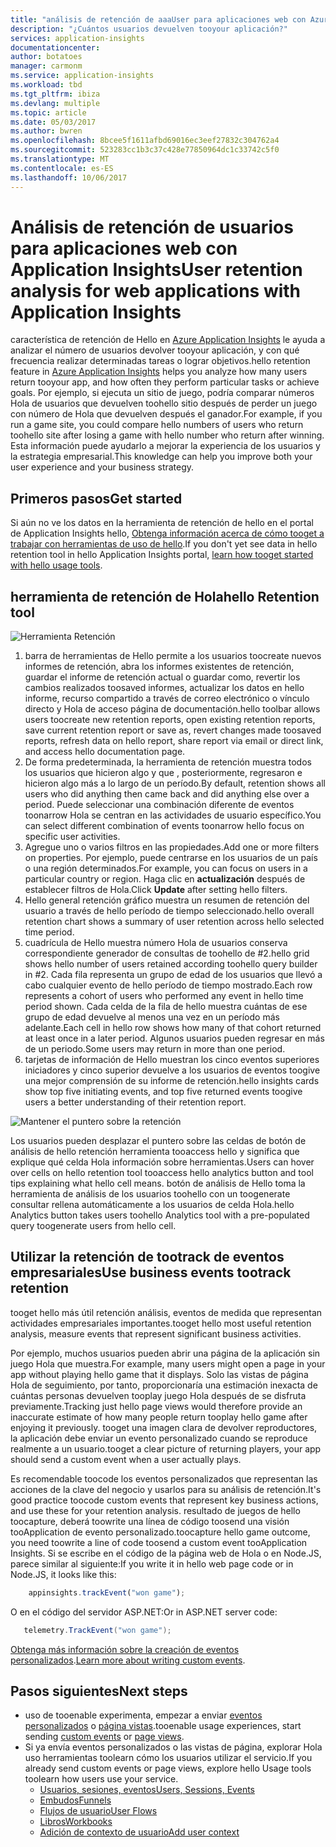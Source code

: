 ```yaml
---
title: "análisis de retención de aaaUser para aplicaciones web con Azure Application Insights | Documentos de Microsoft"
description: "¿Cuántos usuarios devuelven tooyour aplicación?"
services: application-insights
documentationcenter: 
author: botatoes
manager: carmonm
ms.service: application-insights
ms.workload: tbd
ms.tgt_pltfrm: ibiza
ms.devlang: multiple
ms.topic: article
ms.date: 05/03/2017
ms.author: bwren
ms.openlocfilehash: 8bcee5f1611afbd69016ec3eef27832c304762a4
ms.sourcegitcommit: 523283cc1b3c37c428e77850964dc1c33742c5f0
ms.translationtype: MT
ms.contentlocale: es-ES
ms.lasthandoff: 10/06/2017
---
```

# <a name="user-retention-analysis-for-web-applications-with-application-insights"></a><span data-ttu-id="9c349-103">Análisis de retención de usuarios para aplicaciones web con Application Insights</span><span class="sxs-lookup"><span data-stu-id="9c349-103">User retention analysis for web applications with Application Insights</span></span>

<span data-ttu-id="9c349-104">característica de retención de Hello en [Azure Application Insights](app-insights-overview.md) le ayuda a analizar el número de usuarios devolver tooyour aplicación, y con qué frecuencia realizar determinadas tareas o lograr objetivos.</span><span class="sxs-lookup"><span data-stu-id="9c349-104">hello retention feature in [Azure Application Insights](app-insights-overview.md) helps you analyze how many users return tooyour app, and how often they perform particular tasks or achieve goals.</span></span> <span data-ttu-id="9c349-105">Por ejemplo, si ejecuta un sitio de juego, podría comparar números Hola de usuarios que devuelven toohello sitio después de perder un juego con número de Hola que devuelven después el ganador.</span><span class="sxs-lookup"><span data-stu-id="9c349-105">For example, if you run a game site, you could compare hello numbers of users who return toohello site after losing a game with hello number who return after winning.</span></span> <span data-ttu-id="9c349-106">Esta información puede ayudarlo a mejorar la experiencia de los usuarios y la estrategia empresarial.</span><span class="sxs-lookup"><span data-stu-id="9c349-106">This knowledge can help you improve both your user experience and your business strategy.</span></span>

## <a name="get-started"></a><span data-ttu-id="9c349-107">Primeros pasos</span><span class="sxs-lookup"><span data-stu-id="9c349-107">Get started</span></span>

<span data-ttu-id="9c349-108">Si aún no ve los datos en la herramienta de retención de hello en el portal de Application Insights hello, [Obtenga información acerca de cómo tooget a trabajar con herramientas de uso de hello](app-insights-usage-overview.md).</span><span class="sxs-lookup"><span data-stu-id="9c349-108">If you don't yet see data in hello retention tool in hello Application Insights portal, [learn how tooget started with hello usage tools](app-insights-usage-overview.md).</span></span>

## <a name="hello-retention-tool"></a><span data-ttu-id="9c349-109">herramienta de retención de Hola</span><span class="sxs-lookup"><span data-stu-id="9c349-109">hello Retention tool</span></span>

![Herramienta Retención](./media/app-insights-usage-retention/retention.png)

1. <span data-ttu-id="9c349-111">barra de herramientas de Hello permite a los usuarios toocreate nuevos informes de retención, abra los informes existentes de retención, guardar el informe de retención actual o guardar como, revertir los cambios realizados toosaved informes, actualizar los datos en hello informe, recurso compartido a través de correo electrónico o vínculo directo y Hola de acceso página de documentación.</span><span class="sxs-lookup"><span data-stu-id="9c349-111">hello toolbar allows users toocreate new retention reports, open existing retention reports, save current retention report or save as, revert changes made toosaved reports, refresh data on hello report, share report via email or direct link, and access hello documentation page.</span></span> 
2. <span data-ttu-id="9c349-112">De forma predeterminada, la herramienta de retención muestra todos los usuarios que hicieron algo y que , posteriormente, regresaron e hicieron algo más a lo largo de un período.</span><span class="sxs-lookup"><span data-stu-id="9c349-112">By default, retention shows all users who did anything then came back and did anything else over a period.</span></span> <span data-ttu-id="9c349-113">Puede seleccionar una combinación diferente de eventos toonarrow Hola se centran en las actividades de usuario específico.</span><span class="sxs-lookup"><span data-stu-id="9c349-113">You can select different combination of events toonarrow hello focus on specific user activities.</span></span>
3. <span data-ttu-id="9c349-114">Agregue uno o varios filtros en las propiedades.</span><span class="sxs-lookup"><span data-stu-id="9c349-114">Add one or more filters on properties.</span></span> <span data-ttu-id="9c349-115">Por ejemplo, puede centrarse en los usuarios de un país o una región determinados.</span><span class="sxs-lookup"><span data-stu-id="9c349-115">For example, you can focus on users in a particular country or region.</span></span> <span data-ttu-id="9c349-116">Haga clic en **actualización** después de establecer filtros de Hola.</span><span class="sxs-lookup"><span data-stu-id="9c349-116">Click **Update** after setting hello filters.</span></span> 
4. <span data-ttu-id="9c349-117">Hello general retención gráfico muestra un resumen de retención del usuario a través de hello período de tiempo seleccionado.</span><span class="sxs-lookup"><span data-stu-id="9c349-117">hello overall retention chart shows a summary of user retention across hello selected time period.</span></span> 
5. <span data-ttu-id="9c349-118">cuadrícula de Hello muestra número Hola de usuarios conserva correspondiente generador de consultas de toohello de #2.</span><span class="sxs-lookup"><span data-stu-id="9c349-118">hello grid shows hello number of users retained according toohello query builder in #2.</span></span> <span data-ttu-id="9c349-119">Cada fila representa un grupo de edad de los usuarios que llevó a cabo cualquier evento de hello período de tiempo mostrado.</span><span class="sxs-lookup"><span data-stu-id="9c349-119">Each row represents a cohort of users who performed any event in hello time period shown.</span></span> <span data-ttu-id="9c349-120">Cada celda de la fila de hello muestra cuántas de ese grupo de edad devuelve al menos una vez en un período más adelante.</span><span class="sxs-lookup"><span data-stu-id="9c349-120">Each cell in hello row shows how many of that cohort returned at least once in a later period.</span></span> <span data-ttu-id="9c349-121">Algunos usuarios pueden regresar en más de un periodo.</span><span class="sxs-lookup"><span data-stu-id="9c349-121">Some users may return in more than one period.</span></span> 
6. <span data-ttu-id="9c349-122">tarjetas de información de Hello muestran los cinco eventos superiores iniciadores y cinco superior devuelve a los usuarios de eventos toogive una mejor comprensión de su informe de retención.</span><span class="sxs-lookup"><span data-stu-id="9c349-122">hello insights cards show top five initiating events, and top five returned events toogive users a better understanding of their retention report.</span></span> 

![Mantener el puntero sobre la retención](./media/app-insights-usage-retention/hover.png)

<span data-ttu-id="9c349-124">Los usuarios pueden desplazar el puntero sobre las celdas de botón de análisis de hello retención herramienta tooaccess hello y significa que explique qué celda Hola información sobre herramientas.</span><span class="sxs-lookup"><span data-stu-id="9c349-124">Users can hover over cells on hello retention tool tooaccess hello analytics button and tool tips explaining what hello cell means.</span></span> <span data-ttu-id="9c349-125">botón de análisis de Hello toma la herramienta de análisis de los usuarios toohello con un toogenerate consultar rellena automáticamente a los usuarios de celda Hola.</span><span class="sxs-lookup"><span data-stu-id="9c349-125">hello Analytics button takes users toohello Analytics tool with a pre-populated query toogenerate users from hello cell.</span></span> 

## <a name="use-business-events-tootrack-retention"></a><span data-ttu-id="9c349-126">Utilizar la retención de tootrack de eventos empresariales</span><span class="sxs-lookup"><span data-stu-id="9c349-126">Use business events tootrack retention</span></span>

<span data-ttu-id="9c349-127">tooget hello más útil retención análisis, eventos de medida que representan actividades empresariales importantes.</span><span class="sxs-lookup"><span data-stu-id="9c349-127">tooget hello most useful retention analysis, measure events that represent significant business activities.</span></span> 

<span data-ttu-id="9c349-128">Por ejemplo, muchos usuarios pueden abrir una página de la aplicación sin juego Hola que muestra.</span><span class="sxs-lookup"><span data-stu-id="9c349-128">For example, many users might open a page in your app without playing hello game that it displays.</span></span> <span data-ttu-id="9c349-129">Solo las vistas de página Hola de seguimiento, por tanto, proporcionaría una estimación inexacta de cuántas personas devuelven tooplay juego Hola después de se disfruta previamente.</span><span class="sxs-lookup"><span data-stu-id="9c349-129">Tracking just hello page views would therefore provide an inaccurate estimate of how many people return tooplay hello game after enjoying it previously.</span></span> <span data-ttu-id="9c349-130">tooget una imagen clara de devolver reproductores, la aplicación debe enviar un evento personalizado cuando se reproduce realmente a un usuario.</span><span class="sxs-lookup"><span data-stu-id="9c349-130">tooget a clear picture of returning players, your app should send a custom event when a user actually plays.</span></span>  

<span data-ttu-id="9c349-131">Es recomendable toocode los eventos personalizados que representan las acciones de la clave del negocio y usarlos para su análisis de retención.</span><span class="sxs-lookup"><span data-stu-id="9c349-131">It's good practice toocode custom events that represent key business actions, and use these for your retention analysis.</span></span> <span data-ttu-id="9c349-132">resultado de juegos de hello toocapture, deberá toowrite una línea de código toosend una visión tooApplication de evento personalizado.</span><span class="sxs-lookup"><span data-stu-id="9c349-132">toocapture hello game outcome, you need toowrite a line of code toosend a custom event tooApplication Insights.</span></span> <span data-ttu-id="9c349-133">Si se escribe en el código de la página web de Hola o en Node.JS, parece similar al siguiente:</span><span class="sxs-lookup"><span data-stu-id="9c349-133">If you write it in hello web page code or in Node.JS, it looks like this:</span></span>

```JavaScript
    appinsights.trackEvent("won game");
```

<span data-ttu-id="9c349-134">O en el código del servidor ASP.NET:</span><span class="sxs-lookup"><span data-stu-id="9c349-134">Or in ASP.NET server code:</span></span>

```C#
   telemetry.TrackEvent("won game");
```

<span data-ttu-id="9c349-135">[Obtenga más información sobre la creación de eventos personalizados](app-insights-api-custom-events-metrics.md#trackevent).</span><span class="sxs-lookup"><span data-stu-id="9c349-135">[Learn more about writing custom events](app-insights-api-custom-events-metrics.md#trackevent).</span></span>


## <a name="next-steps"></a><span data-ttu-id="9c349-136">Pasos siguientes</span><span class="sxs-lookup"><span data-stu-id="9c349-136">Next steps</span></span>
- <span data-ttu-id="9c349-137">uso de tooenable experimenta, empezar a enviar [eventos personalizados](https://docs.microsoft.com/en-us/azure/application-insights/app-insights-api-custom-events-metrics#trackevent) o [página vistas](https://docs.microsoft.com/azure/application-insights/app-insights-api-custom-events-metrics#page-views).</span><span class="sxs-lookup"><span data-stu-id="9c349-137">tooenable usage experiences, start sending [custom events](https://docs.microsoft.com/en-us/azure/application-insights/app-insights-api-custom-events-metrics#trackevent) or [page views](https://docs.microsoft.com/azure/application-insights/app-insights-api-custom-events-metrics#page-views).</span></span>
- <span data-ttu-id="9c349-138">Si ya envía eventos personalizados o las vistas de página, explorar Hola uso herramientas toolearn cómo los usuarios utilizar el servicio.</span><span class="sxs-lookup"><span data-stu-id="9c349-138">If you already send custom events or page views, explore hello Usage tools toolearn how users use your service.</span></span>
    - [<span data-ttu-id="9c349-139">Usuarios, sesiones, eventos</span><span class="sxs-lookup"><span data-stu-id="9c349-139">Users, Sessions, Events</span></span>](app-insights-usage-segmentation.md)
    - [<span data-ttu-id="9c349-140">Embudos</span><span class="sxs-lookup"><span data-stu-id="9c349-140">Funnels</span></span>](usage-funnels.md)
    - [<span data-ttu-id="9c349-141">Flujos de usuario</span><span class="sxs-lookup"><span data-stu-id="9c349-141">User Flows</span></span>](app-insights-usage-flows.md)
    - [<span data-ttu-id="9c349-142">Libros</span><span class="sxs-lookup"><span data-stu-id="9c349-142">Workbooks</span></span>](app-insights-usage-workbooks.md)
    - [<span data-ttu-id="9c349-143">Adición de contexto de usuario</span><span class="sxs-lookup"><span data-stu-id="9c349-143">Add user context</span></span>](app-insights-usage-send-user-context.md)


